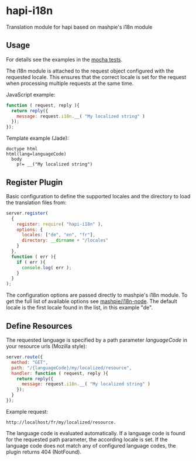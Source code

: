# hapi-i18n
Translation module for hapi based on mashpie's i18n module

## Usage

For details see the examples in the [mocha tests](test/test.js).

The i18n module is attached to the request object configured with the requested locale. This ensures that the correct locale is set for the request when processing multiple requests at the same time.

JavaScript example:
```js
function ( request, reply ){
  return reply({
    message: request.i18n.__( "My localized string" )
  });
});
```

Template example (Jade):
```
doctype html
html(lang=languageCode)
  body
    p!= __("My localized string")
```

## Register Plugin

Basic configuration to define the supported locales and the directory to load the translation files from:

```js
server.register(
  {
    register: require( "hapi-i18n" ),
    options: {
      locales: ["de", "en", "fr"],
      directory: __dirname + "/locales"
    }
  },
  function ( err ){
    if ( err ){
      console.log( err );
    }
  }
);
```
The configuration options are passed directly to mashpie's i18n module. To get the full list of available options see [mashpie/i18n-node](https://github.com/mashpie/i18n-node). The default locale is the first locale found in the list, in this example "de".

## Define Resources
The requested language is specified by a path parameter *languageCode* in your resource urls (Mozilla style): 

```js
server.route({
  method: "GET",
  path: "/{languageCode}/my/localized/resource",
  handler: function ( request, reply ){
    return reply({
      message: request.i18n.__( "My localized string" )
    });
  }
});
```
Example request:
```
http://localhost/fr/my/localized/resource.
```
The language code is evaluated automatically. If a language code is found for the requested path parameter, the according locale is set. If the language code does not match any of configured language codes, the plugin returns 404 (NotFound).

